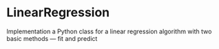 # LinearRegression
Implementation a Python class for a linear regression algorithm with two basic methods — fit and predict


